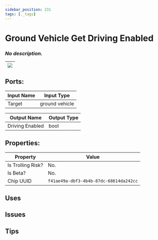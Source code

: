 ```yaml
---
sidebar_position: 231
tags: [._tags]
---
```


# Ground Vehicle Get Driving Enabled


### *No description.*

| ![](https://images-ext-2.discordapp.net/external/MPmIaQzlEPmgGWlgi-WxBBXt0Bjv_zWPkg1y1f_sy3s/https/www.recroomcircuits.com/image/circuit/absolute-value?width=206&height=108) |
|-----|

## Ports:

| Input Name | Input Type |
|-----------|-----------|
| Target | ground vehicle |

| Output Name | Output Type |
|-----------|-----------|
| Driving Enabled | bool |

## Properties:

| Property  | Value |
|-------------------|-----------|
| Is Trolling Risk? | No. |
| Is Beta? | No. |
| Chip UUID | `f41ae49a-dbf3-4b4b-87dc-68614da242cc` |

## Uses

## Issues

## Tips